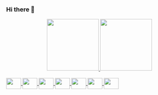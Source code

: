 ### Hi there 👋

<div align="center">
  <a href="https://github.com/EndiJean">
  <img height="140em" src="https://github-readme-stats.vercel.app/api?username=EndiJean&show_icons=true&theme=cobalt&include_all_commits=true&count_private=true"/>
  <img height="140em" src="https://github-readme-stats.vercel.app/api/top-langs/?username=EndiJean&layout=compact&langs_count=7&theme=cobalt"/>
</div>
  
  <div style="display: inline_block"><br>
  <img align="center"  height="30" width="40" src="https://cdn.jsdelivr.net/gh/devicons/devicon/icons/java/java-original-wordmark.svg">
  <img align="center" height="30" width="40" src="https://cdn.jsdelivr.net/gh/devicons/devicon/icons/mysql/mysql-original-wordmark.svg">
    <img align="center" height="30" width="40" src="https://cdn.jsdelivr.net/gh/devicons/devicon/icons/postgresql/postgresql-original-wordmark.svg">
    <img align="center" height="30" width="40" src="https://cdn.jsdelivr.net/gh/devicons/devicon/icons/c/c-original.svg">
    <img align="center" height="30" width="40" src="https://cdn.jsdelivr.net/gh/devicons/devicon/icons/csharp/csharp-original.svg">
    <img align="center" height="30" width="40" src="https://cdn.jsdelivr.net/gh/devicons/devicon/icons/css3/css3-original-wordmark.svg">
    <img align="center" height="30" width="40" src="https://cdn.jsdelivr.net/gh/devicons/devicon/icons/html5/html5-original-wordmark.svg">
</div>
  
